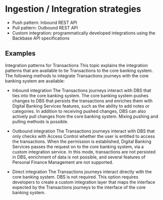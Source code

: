 # Ingestion / Integration strategies
- Push pattern: Inbound REST API
- Pull pattern: Outbound REST API
- Custom integration: programmatically developed integrations using the Backbase API specifications

## Examples
Integration patterns for Transactions
This topic explains the integration patterns that are available to tie Transactions to the core banking system.
The following methods to integrate Transactions journeys with the core banking system are available:

- Inbound integration
The Transactions journeys interact with DBS that ties into the core banking system. The core banking system pushes changes to DBS that persists the transactions and enriches them with Digital Banking Services features, such as the ability to add notes or categories. In addition to receiving pushed changes, DBS can also actively pull changes from the core banking system. Mixing pushing and pulling methods is possible.

- Outbound integration
The Transactions journeys interact with DBS that only checks with Access Control whether the user is entitled to access the transactions. When the permission is established, Digital Banking Services passes the request on to the core banking system, via a custom integration service. In this mode, transactions are not persisted in DBS, enrichment of data is not possible, and several features of Personal Finance Management are not supported.

- Direct integration
The Transactions journeys interact directly with the core banking system. DBS is not required. This option requires developers to create a custom integration layer that maps the interface expected by the Transactions journeys to the interface of the core banking system.
